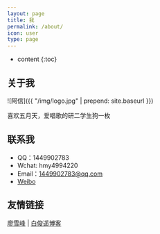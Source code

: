 ```yaml
---
layout: page
title: 我
permalink: /about/
icon: user
type: page
---
```


* content
{:toc}

## 关于我

![阿信]({{ "/img/logo.jpg" | prepend: site.baseurl }})

喜欢五月天，爱唱歌的研二学生狗一枚

## 联系我

* QQ：1449902783
* Wchat: hmy4994220
* Email：1449902783@qq.com
* [Weibo](http://weibo.com/hmyoppa)


## 友情链接

[廖雪峰](https://www.liaoxuefeng.com) \| [白俊遥博客](https://baijunyao.com/)


